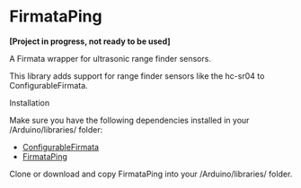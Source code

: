 # FirmataPing

**[Project in progress, not ready to be used]**

A Firmata wrapper for ultrasonic range finder sensors.

This library adds support for range finder sensors like the hc-sr04 to ConfigurableFirmata.

Installation

Make sure you have the following dependencies installed in your /Arduino/libraries/ folder:

* [ConfigurableFirmata](https://github.com/firmata/ConfigurableFirmata)
* [FirmataPing](https://github.com/nahueltaibo/FirmataPing)

Clone or download and copy FirmataPing into your /Arduino/libraries/ folder.
